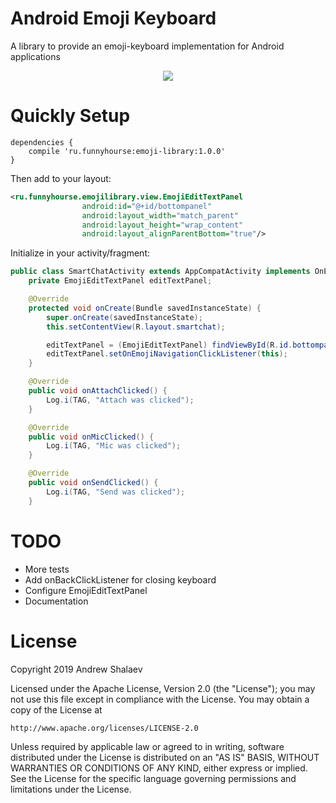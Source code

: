 # Android Emoji Keyboard

A library to provide an emoji-keyboard implementation for Android applications

<p align="center">
<img src="showcase/20190906_173816.gif" align="center"  hspace="20">
</p>

# Quickly Setup

```
dependencies {
    compile 'ru.funnyhourse:emoji-library:1.0.0'
}
```

Then add to your layout:

```xml
<ru.funnyhourse.emojilibrary.view.EmojiEditTextPanel
                android:id="@+id/bottompanel"
                android:layout_width="match_parent"
                android:layout_height="wrap_content"
                android:layout_alignParentBottom="true"/>
```

Initialize in your activity/fragment:

```java
public class SmartChatActivity extends AppCompatActivity implements OnEmojiNavigationClickListener {
    private EmojiEditTextPanel editTextPanel;

    @Override
    protected void onCreate(Bundle savedInstanceState) {
        super.onCreate(savedInstanceState);
        this.setContentView(R.layout.smartchat);

        editTextPanel = (EmojiEditTextPanel) findViewById(R.id.bottompanel);
        editTextPanel.setOnEmojiNavigationClickListener(this);
    }

    @Override
    public void onAttachClicked() {
        Log.i(TAG, "Attach was clicked");
    }

    @Override
    public void onMicClicked() {
        Log.i(TAG, "Mic was clicked");
    }

    @Override
    public void onSendClicked() {
        Log.i(TAG, "Send was clicked");
    }
```

# TODO

* More tests
* Add onBackClickListener for closing keyboard
* Configure EmojiEditTextPanel
* Documentation

# License

Copyright 2019 Andrew Shalaev

Licensed under the Apache License, Version 2.0 (the "License");
you may not use this file except in compliance with the License.
You may obtain a copy of the License at

    http://www.apache.org/licenses/LICENSE-2.0

Unless required by applicable law or agreed to in writing, software
distributed under the License is distributed on an "AS IS" BASIS,
WITHOUT WARRANTIES OR CONDITIONS OF ANY KIND, either express or implied.
See the License for the specific language governing permissions and
limitations under the License.
